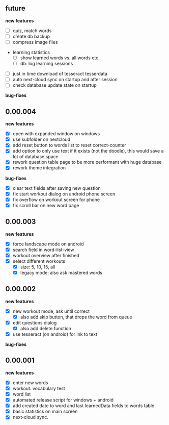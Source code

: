 

## future

**new features**
* [ ] quiz, match words
* [ ] create db backup
* [ ] compress image files
* learning statistics
  * [ ] show learned words vs. all words etc.
  * [ ] db: log learning sessions
* [ ] just in time download of tesseract tesserdata
* [ ] auto next-cloud sync on startup and after session
* [ ] check database update state on startup

**bug-fixes**

## 0.00.004

**new features**
* [x] open with expanded window on windows
* [x] use subfolder on nextcloud
* [x] add reset button to words list to reset correct-counter
* [x] add option to only use text if it exists (not the doodle), this would save a lot of database space
* [x] rework question table page to be more performant with huge database
* [x] rework theme integration

**bug-fixes**
* [x] clear text fields after saving new question
* [x] fix start workout dialog on android phone screen
* [x] fix overflow on workout screen for phone
* [x] fix scroll bar on new word page

## 0.00.003

**new features**
* [x] force landscape mode on android
* [x] search field in word-list-view
* [x] workout overview after finished
* [x] select different workouts
  * [x] size: 5, 10, 15, all
  * [x] legacy mode: also ask mastered words

## 0.00.002

**new features**
* [x] new workout mode, ask until correct
  * [x] also add skip button, that drops the word from queue
* [x] edit questions dialog
  * [x] also add delete function
* [x] use tesseract (on android) for ink to text

**bug-fixes**

## 0.00.001

**new features**
* [x] enter new words
* [x] workout: vocabulary test
* [x] word list
* [x] automated release script for windows + android
* [x] add created date to word and last learnedData fields to words table
* [x] basic statistics on main screen
* [x] next-cloud sync.
